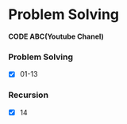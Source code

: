 # Problem Solving 
**CODE ABC(Youtube Chanel)**

### Problem Solving 
- [x] 01-13
### Recursion
- [x] 14